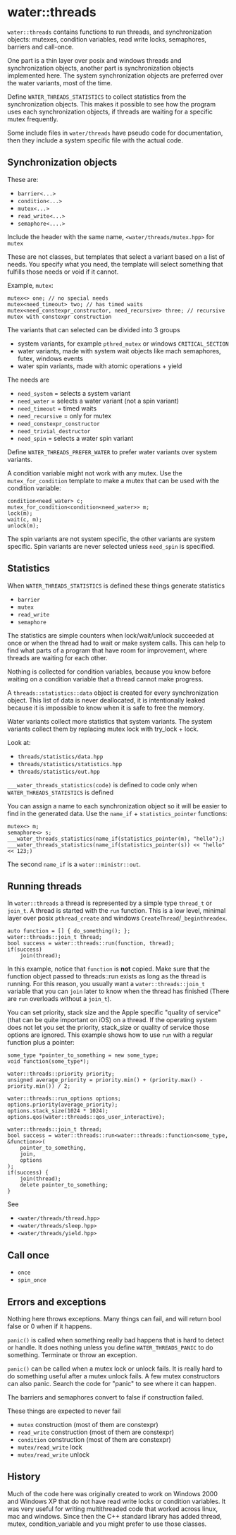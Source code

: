 # water::threads

`water::threads` contains functions to run threads, and synchronization objects: mutexes, condition
variables, read write locks, semaphores, barriers and call-once.

One part is a thin layer over posix and windows threads and synchronization objects, another part is
synchronization objects implemented here. The system synchronization objects are preferred over the
water variants, most of the time.

Define `WATER_THREADS_STATISTICS` to collect statistics from the synchronization objects. This makes
it possible to see how the program uses each synchronization objects, if threads are waiting for a
specific mutex frequently.

Some include files in `water/threads` have pseudo code for documentation, then they include a system
specific file with the actual code.


## Synchronization objects

These are:

- `barrier<...>`
- `condition<...>`
- `mutex<...>`
- `read_write<...>`
- `semaphore<....>`

Include the header with the same name, `<water/threads/mutex.hpp>` for `mutex`

These are not classes, but templates that select a variant based on a list of needs. You specify
what you need, the template will select something that fulfills those needs or void if it cannot.

Example, `mutex`:

    mutex<> one; // no special needs
    mutex<need_timeout> two; // has timed waits
    mutex<need_constexpr_constructor, need_recursive> three; // recursive mutex with constexpr construction

The variants that can selected can be divided into 3 groups

- system variants, for example `pthred_mutex` or windows `CRITICAL_SECTION`
- water variants, made with system wait objects like mach semaphores, futex, windows events
- water spin variants, made with atomic operations + yield

The needs are

- `need_system` = selects a system variant                
- `need_water` = selects a water variant (not a spin variant)
- `need_timeout` = timed waits
- `need_recursive` = only for mutex 
- `need_constexpr_constructor`
- `need_trivial_destructor`
- `need_spin` = selects a water spin variant 

Define `WATER_THREADS_PREFER_WATER` to prefer water variants over system variants.

A condition variable might not work with any mutex. Use the `mutex_for_condition` template to make a
mutex that can be used with the condition variable:

    condition<need_water> c;
    mutex_for_condition<condition<need_water>> m;
    lock(m);
    wait(c, m);
    unlock(m);

The spin variants are not system specific, the other variants are system specific.
Spin variants are never selected unless `need_spin` is specified.

## Statistics

When `WATER_THREADS_STATISTICS` is defined these things generate statistics

- `barrier`
- `mutex`
- `read_write`
- `semaphore`

The statistics are simple counters when lock/wait/unlock succeeded at once or when the thread had
to wait or make system calls. This can help to find what parts of a program that have room for
improvement, where threads are waiting for each other. 

Nothing is collected for condition variables, because you know before waiting on a condition
variable that a thread cannot make progress.

A `threads::statistics::data` object is created for every synchronization object. This list of data is
never deallocated, it is intentionally leaked because it is impossible to know when it is safe to
free the memory.

Water variants collect more statistics that system variants. The system variants collect them by
replacing mutex lock with try_lock + lock.

Look at:

- `threads/statistics/data.hpp`
- `threads/statistics/statistics.hpp`
- `threads/statistics/out.hpp`

`___water_threads_statistics(code)` is defined to code only when `WATER_THREADS_STATISTICS` is defined

You can assign a name to each synchronization object so it will be easier to find in the generated
data. Use the `name_if` + `statistics_pointer` functions:

    mutex<> m;
    semaphore<> s;
    ___water_threads_statistics(name_if(statistics_pointer(m), "hello");)
    ___water_threads_statistics(name_if(statistics_pointer(s)) << "hello" << 123;)

The second `name_if` is a `water::ministr::out`.


## Running threads

In `water::threads` a thread is represented by a simple type `thread_t` or `join_t`. A thread is started with the `run` function. This is a low level, minimal layer over posix `pthread_create` and windows `CreateThread`/`_beginthreadex`.

    auto function = [] { do_something(); };
    water::threads::join_t thread;
    bool success = water::threads::run(function, thread);
    if(success)
        join(thread);

In this example, notice that `function` is **not** copied. Make sure that the function object passed to threads::run exists as long as the thread is running. For this reason, you usually want a `water::threads::join_t` variable that you can `join` later to know when the thread has finished (There are `run` overloads without a `join_t`).

You can set priority, stack size and the Apple specific "quality of service" (that can be quite important on iOS) on a thread. If the operating system does not let you set the priority, stack_size or quality of service those options are ignored. This example shows how to use `run` with a regular function plus a pointer:

    some_type *pointer_to_something = new some_type;
    void function(some_type*);
    
    water::threads::priority priority;
    unsigned average_priority = priority.min() + (priority.max() - priority.min()) / 2;
    
    water::threads::run_options options;
    options.priority(average_priority);
    options.stack_size(1024 * 1024);
    options.qos(water::threads::qos_user_interactive);
    
    water::threads::join_t thread;
    bool success = water::threads::run<water::threads::function<some_type, &function>>(
        pointer_to_something,
        join,
        options
    );
    if(success) {
        join(thread);
        delete pointer_to_something;
    }

See

- `<water/threads/thread.hpp>`
- `<water/threads/sleep.hpp>`
- `<water/threads/yield.hpp>`




## Call once

- `once`
- `spin_once`


## Errors and exceptions

Nothing here throws exceptions. Many things can fail, and will return bool false or 0 when if it
happens.

`panic()` is called when something really bad happens that is hard to detect or handle. It does nothing
unless you define `WATER_THREADS_PANIC` to do something. Terminate or throw an exception.

`panic()` can be called when a mutex lock or unlock fails. It is really hard to do something useful
after a mutex unlock fails. A few mutex constructors can also panic. Search the code for "panic" to
see where it can happen.

The barriers and semaphores convert to false if construction failed.

These things are expected to never fail

- `mutex` construction (most of them are constexpr)
- `read_write` construction (most of them are constexpr)
- `condition` construction (most of them are constexpr)
- `mutex/read_write` lock
- `mutex/read_write` unlock

## History

Much of the code here was originally created to work on Windows 2000 and Windows XP that do not have read write locks or condition variables. It was very useful for writing multithreaded code that worked across linux, mac and windows. Since then the C++ standard library has added thread, mutex, condition_variable and you might prefer to use those classes.

